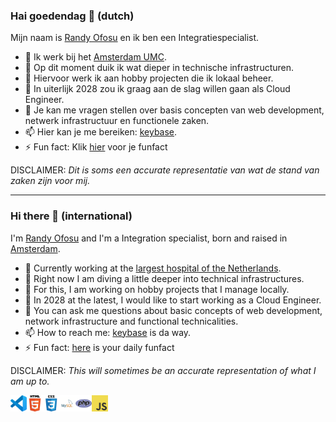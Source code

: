 ### Hai goedendag 👋 (dutch)

Mijn naam is <a href="https://linkedin.com/in/randyofosu" title="My Linked-In Page" target="_blank">Randy Ofosu</a> en ik ben een Integratiespecialist.

- 🔭 Ik werk bij het <a href="https://www.amsterdamumc.org/nl/over/amsterdam-umc.htm" title="Amsterdam UMC" target="_blank">Amsterdam UMC</a>.
- 🌱 Op dit moment duik ik wat dieper in technische infrastructuren.
- 👯 Hiervoor werk ik aan hobby projecten die ik lokaal beheer.
- 🤔 In uiterlijk 2028 zou ik graag aan de slag willen gaan als Cloud Engineer.
- 💬 Je kan me vragen stellen over basis concepten van web development, netwerk infrastructuur en functionele zaken.
- 📫 Hier kan je me bereiken: <a href="https://keybase.io/randysemicolon">keybase</a>.
- ⚡ Fun fact: Klik <a href="https://www.google.com/search?client=firefox-b-d&q=fun+fact" target="_blank">hier</a> voor je funfact

DISCLAIMER: *Dit is soms een accurate representatie van wat de stand van zaken zijn voor mij.*

** **

### Hi there 👋 (international)

I'm <a href="https://linkedin.com/in/randyofosu" title="My Linked-In Page" target="_blank">Randy Ofosu</a> and I'm a Integration specialist, born and raised in <a href="https://en.wikipedia.org/wiki/Amsterdam" title="Wikipage: Amsterdam, just for some basic knowledge" target="_blank">Amsterdam</a>.

- 🔭 Currently working at the <a href="https://www.amsterdamumc.org/en/about.htm" title="Amsterdam UMC" target="_blank">largest hospital of the Netherlands</a>.
- 🌱 Right now I am diving a little deeper into technical infrastructures.
- 👯 For this, I am working on hobby projects that I manage locally.
- 🤔 In 2028 at the latest, I would like to start working as a Cloud Engineer.
- 💬 You can ask me questions about basic concepts of web development, network infrastructure and functional technicalities.
- 📫 How to reach me: <a href="https://keybase.io/randysemicolon">keybase</a> is da way.
- ⚡ Fun fact: <a href="https://www.google.com/search?client=firefox-b-d&q=fun+fact" target="_blank">here</a> is your daily funfact
 
DISCLAIMER: *This will sometimes be an accurate representation of what I am up to.*

<img align="left" alt="Visual Studio Code" width="26px" src="https://raw.githubusercontent.com/github/explore/80688e429a7d4ef2fca1e82350fe8e3517d3494d/topics/visual-studio-code/visual-studio-code.png" />
<img align="left" alt="HTML5" width="26px" src="https://raw.githubusercontent.com/github/explore/80688e429a7d4ef2fca1e82350fe8e3517d3494d/topics/html/html.png" />
<img align="left" alt="CSS3" width="26px" src="https://raw.githubusercontent.com/github/explore/80688e429a7d4ef2fca1e82350fe8e3517d3494d/topics/css/css.png" />
<img align="left" alt="MySQL" width="26px" src="https://raw.githubusercontent.com/github/explore/80688e429a7d4ef2fca1e82350fe8e3517d3494d/topics/mysql/mysql.png" />
<img align="left" alt="PHP" width="26px" src="https://raw.githubusercontent.com/github/explore/80688e429a7d4ef2fca1e82350fe8e3517d3494d/topics/php/php.png" />
<img align="left" alt="javascript" width="26px" src="https://raw.githubusercontent.com/github/explore/80688e429a7d4ef2fca1e82350fe8e3517d3494d/topics/javascript/javascript.png" />
<br>
